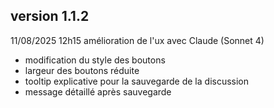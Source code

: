 
## version 1.1.2
11/08/2025 12h15 
amélioration de l'ux avec Claude (Sonnet 4)
-  modification du style des boutons
-  largeur des boutons réduite
-  tooltip explicative pour la sauvegarde de la discussion
-  message détaillé après sauvegarde
